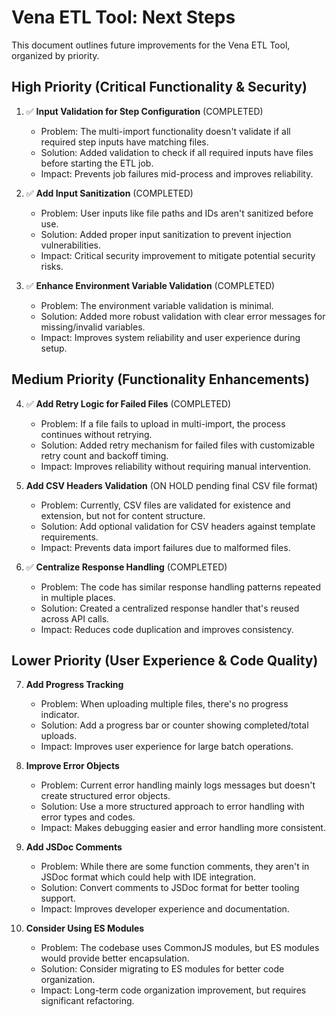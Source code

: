 # Vena ETL Tool: Next Steps

This document outlines future improvements for the Vena ETL Tool, organized by priority.

## High Priority (Critical Functionality & Security)

1. ✅ **Input Validation for Step Configuration** (COMPLETED)
   - Problem: The multi-import functionality doesn't validate if all required step inputs have matching files.
   - Solution: Added validation to check if all required inputs have files before starting the ETL job.
   - Impact: Prevents job failures mid-process and improves reliability.

2. ✅ **Add Input Sanitization** (COMPLETED)
   - Problem: User inputs like file paths and IDs aren't sanitized before use.
   - Solution: Added proper input sanitization to prevent injection vulnerabilities.
   - Impact: Critical security improvement to mitigate potential security risks.

3. ✅ **Enhance Environment Variable Validation** (COMPLETED)
   - Problem: The environment variable validation is minimal.
   - Solution: Added more robust validation with clear error messages for missing/invalid variables.
   - Impact: Improves system reliability and user experience during setup.

## Medium Priority (Functionality Enhancements)

4. ✅ **Add Retry Logic for Failed Files** (COMPLETED)
   - Problem: If a file fails to upload in multi-import, the process continues without retrying.
   - Solution: Added retry mechanism for failed files with customizable retry count and backoff timing.
   - Impact: Improves reliability without requiring manual intervention.

5. **Add CSV Headers Validation** (ON HOLD pending final CSV file format)
   - Problem: Currently, CSV files are validated for existence and extension, but not for content structure.
   - Solution: Add optional validation for CSV headers against template requirements.
   - Impact: Prevents data import failures due to malformed files.

6. ✅ **Centralize Response Handling** (COMPLETED)
   - Problem: The code has similar response handling patterns repeated in multiple places.
   - Solution: Created a centralized response handler that's reused across API calls.
   - Impact: Reduces code duplication and improves consistency.

## Lower Priority (User Experience & Code Quality)

7. **Add Progress Tracking**
   - Problem: When uploading multiple files, there's no progress indicator.
   - Solution: Add a progress bar or counter showing completed/total uploads.
   - Impact: Improves user experience for large batch operations.

8. **Improve Error Objects**
   - Problem: Current error handling mainly logs messages but doesn't create structured error objects.
   - Solution: Use a more structured approach to error handling with error types and codes.
   - Impact: Makes debugging easier and error handling more consistent.

9. **Add JSDoc Comments**
   - Problem: While there are some function comments, they aren't in JSDoc format which could help with IDE integration.
   - Solution: Convert comments to JSDoc format for better tooling support.
   - Impact: Improves developer experience and documentation.

10. **Consider Using ES Modules**
    - Problem: The codebase uses CommonJS modules, but ES modules would provide better encapsulation.
    - Solution: Consider migrating to ES modules for better code organization.
    - Impact: Long-term code organization improvement, but requires significant refactoring.